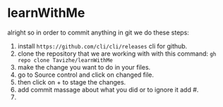 # learnWithMe
alright so in order to commit anything in git we do these steps:
1. install `https://github.com/cli/cli/releases` cli for github.
2. clone the repository that we are working with with this command: `gh repo clone Tavizhe/learnWithMe`
3. make the change you want to do in your files.
4. go to Source control and click on changed file.
5. then click on + to stage the changes.
6. add commit massage about what you did or to ignore it add #.
7. 